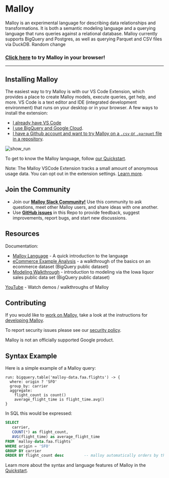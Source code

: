 # Malloy
Malloy is an experimental language for describing data relationships and transformations. It is both a semantic modeling language and a querying language that runs queries against a relational database. Malloy currently supports BigQuery and Postgres, as well as querying Parquet and CSV files via DuckDB. Random change

### [Click here](https://github.dev/malloydata/try-malloy/airports.malloy) to try Malloy in your browser!

---

## Installing Malloy

The easiest way to try Malloy is with our VS Code Extension, which provides a place to create Malloy models, execute queries, get help, and more. VS Code is a text editor and IDE (integrated development environment) that runs on your desktop or in your browser. A few ways to install the extension:

* [I already have VS Code](https://docs.malloydata.dev/documentation/setup/extension.html#using-the-malloy-extension-on-your-desktop)
* [I use BigQuery and Google Cloud](https://docs.malloydata.dev/documentation/setup/extension.html#using-the-malloy-extension-on-google-cloud-shell-editor).
* [I have a Github account and want to try Malloy on a `.csv` or `.parquet` file in a repository](https://docs.malloydata.dev/documentation/setup/extension.html#using-the-malloy-extension-on-github-dev).

![show_run](https://user-images.githubusercontent.com/1093458/182458787-ca228186-c954-4a07-b298-f92dbf91e48d.gif)

To get to know the Malloy language, follow [our Quickstart](https://docs.malloydata.dev/documentation/user_guides/basic.html).

Note: The Malloy VSCode Extension tracks a small amount of anonymous usage data. You can opt out in the extension settings.
 [Learn more](https://policies.google.com/technologies/cookies).

## Join the Community

- Join our [**Malloy Slack Community!**](https://malloydata.github.io/slack) Use this community to ask questions, meet other Malloy users, and share ideas with one another.
- Use [**GitHub issues**](https://github.com/malloydata/malloy/issues) in this Repo to provide feedback, suggest improvements, report bugs, and start new discussions.

## Resources

Documentation:

- [Malloy Language](https://docs.malloydata.dev/documentation/language/basic.html) - A quick introduction to the language
- [eCommerce Example Analysis](https://docs.malloydata.dev/documentation/examples/ecommerce.html) - a walkthrough of the basics on an ecommerce dataset (BigQuery public dataset)
- [Modeling Walkthrough](https://docs.malloydata.dev/documentation/examples/iowa/iowa.html) - introduction to modeling via the Iowa liquor sales public data set (BigQuery public dataset)

[YouTube](https://www.youtube.com/channel/UCfN2td1dzf-fKmVtaDjacsg) - Watch demos / walkthroughs of Malloy

## Contributing

If you would like to [work on Malloy](CONTRIBUTING.md), take a look at the instructions for [developing Malloy](developing.md).

To report security issues please see our [security policy](https://github.com/malloydata/malloy/security/policy).

Malloy is not an officially supported Google product.

## Syntax Example
Here is a simple example of a Malloy query:

```malloy
run: bigquery.table('malloy-data.faa.flights') -> {
  where: origin ? 'SFO'
  group_by: carrier
  aggregate:
    flight_count is count()
    average_flight_time is flight_time.avg()
}
```

In SQL this would be expressed:
```sql
SELECT
   carrier,
   COUNT(*) as flight_count,
   AVG(flight_time) as average_flight_time
FROM `malloy-data.faa.flights`
WHERE origin = 'SFO'
GROUP BY carrier
ORDER BY flight_count desc         -- malloy automatically orders by the first aggregate
```

Learn more about the syntax and language features of Malloy in the [Quickstart](https://docs.malloydata.dev/documentation/user_guides/basic).
